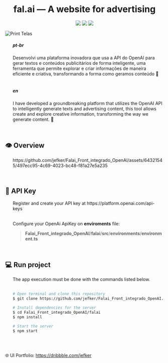 <h1 align="center"> fal.ai — A website for advertising </h1>
<p align="center">
    <img src="https://img.shields.io/badge/Angular%20-%23F7DF1E.svg?&style=for-the-badge&color=DD0031" />
    <img src="https://img.shields.io/badge/Typescript%20-%23F7DF1E.svg?&style=for-the-badge&color=3C83AF"/>
    <img src="https://img.shields.io/badge/Open_AI%20-%23F7DF1E.svg?&style=for-the-badge&color=000000" />

</p>

![Print Telas](https://github.com/jefker/falai/assets/64321545/17a30849-ce4c-4dfd-9f5e-0381c3d5fb70)

<ol>
    <h5>pt-br</h5>
    Desenvolvi uma plataforma inovadora que usa a API do OpenAI para gerar textos e conteúdos publicitários de forma inteligente, uma ferramenta que permite explorar e criar informações de maneira eficiente e criativa, transformando a forma como geramos conteúdo 🚀
<br>
<br>
    <h5>en</h5>
    I have developed a groundbreaking platform that utilizes the OpenAI API to intelligently generate texts and advertising content, this tool allows create and explore creative information, transforming the way we generate content. 🚀
</ol>

<br>

## 👁 Overview

<ol>
    https://github.com/jefker/Falai_Front_integrado_OpenAI/assets/64321545/497ecc95-4c69-4023-bc48-f81a27e5a235
</ol>
    
<br>

## 🔑 API Key

<ol>
Register and create your API key at https://platform.openai.com/api-keys
    <br>
    <br>
    
Configure your OpenAi ApiKey on **enviroments** file:
> **Falai_Front_integrado_OpenAI**/**falai**/**src**/**environments**/**environment.ts**
</ol>

<br>

## 💻 Run project

<ol>
The app execution must be done with the commands listed below.
    <br>
    <br>

```bash
# Open terminal and clone this repository
$ git clone https://github.com/jefker/Falai_Front_integrado_OpenAI.git

# Install dependencies for the server
$ cd Falai_Front_integrado_OpenAI/falai
$ npm install

# Start the server
$ npm start
```
</ol>

<br>
<br>

🌐 UI Portfolio: https://dribbble.com/jefker

